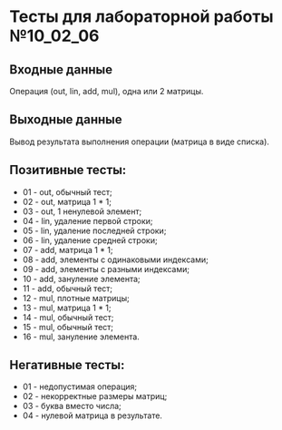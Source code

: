 # Тесты для лабораторной работы №10_02_06

## Входные данные
Операция (out, lin, add, mul), одна или 2 матрицы.

## Выходные данные
Вывод результата выполнения операции (матрица в виде списка).

## Позитивные тесты:
- 01 - out, обычный тест;
- 02 - out, матрица 1 * 1;
- 03 - out, 1 ненулевой элемент;
- 04 - lin, удаление первой строки;
- 05 - lin, удаление последней строки;
- 06 - lin, удаление средней строки;
- 07 - add, матрица 1 * 1;
- 08 - add, элементы с одинаковыми индексами;
- 09 - add, элементы с разными индексами;
- 10 - add, зануление элемента;
- 11 - add, обычный тест;
- 12 - mul, плотные матрицы;
- 13 - mul, матрица 1 * 1;
- 14 - mul, обычный тест;
- 15 - mul, обычный тест;
- 16 - mul, зануление элемента.


## Негативные тесты:
- 01 - недопустимая операция;
- 02 - некорректные размеры матриц;
- 03 - буква вместо числа;
- 04 - нулевой матрица в результате.
